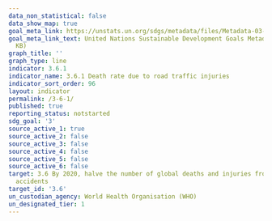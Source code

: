 ```yaml
---
data_non_statistical: false
data_show_map: true
goal_meta_link: https://unstats.un.org/sdgs/metadata/files/Metadata-03-06-01.pdf
goal_meta_link_text: United Nations Sustainable Development Goals Metadata (PDF 213
  KB)
graph_title: ''
graph_type: line
indicator: 3.6.1
indicator_name: 3.6.1 Death rate due to road traffic injuries
indicator_sort_order: 96
layout: indicator
permalink: /3-6-1/
published: true
reporting_status: notstarted
sdg_goal: '3'
source_active_1: true
source_active_2: false
source_active_3: false
source_active_4: false
source_active_5: false
source_active_6: false
target: 3.6 By 2020, halve the number of global deaths and injuries from road traffic
  accidents
target_id: '3.6'
un_custodian_agency: World Health Organisation (WHO)
un_designated_tier: 1
---
```

